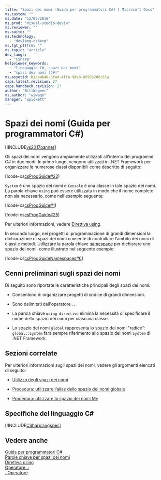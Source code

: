 ```yaml
---
title: "Spazi dei nomi (Guida per programmatori C#) | Microsoft Docs"
ms.custom: ""
ms.date: "12/05/2016"
ms.prod: "visual-studio-dev14"
ms.reviewer: ""
ms.suite: ""
ms.technology: 
  - "devlang-csharp"
ms.tgt_pltfrm: ""
ms.topic: "article"
dev_langs: 
  - "CSharp"
helpviewer_keywords: 
  - "linguaggio C#, spazi dei nomi"
  - "spazi dei nomi [C#]"
ms.assetid: b1c4ab46-3fad-4ffa-9deb-dd50a2d8c65a
caps.latest.revision: 27
caps.handback.revision: 27
author: "BillWagner"
ms.author: "wiwagn"
manager: "wpickett"
---
```

# Spazi dei nomi (Guida per programmatori C#)
[!INCLUDE[vs2017banner](../../../csharp/includes/vs2017banner.md)]

Gli spazi dei nomi vengono ampiamente utilizzati all'interno dei programmi C\# in due modi.  In primo luogo, vengono utilizzati in .NET Framework per organizzare le numerose classi disponibili come descritto di seguito:  
  
 [!code-cs[csProgGuide#22](../../../csharp/programming-guide/inside-a-program/codesnippet/CSharp/index_1.cs)]  
  
 `System` è uno spazio dei nomi e `Console` è una classe in tale spazio dei nomi.  La parola chiave `using` può essere utilizzata in modo che il nome completo non sia necessario, come nell'esempio seguente:  
  
 [!code-cs[csProgGuide#1](../../../csharp/programming-guide/inside-a-program/codesnippet/CSharp/index_2.cs)]  
  
 [!code-cs[csProgGuide#25](../../../csharp/programming-guide/inside-a-program/codesnippet/CSharp/index_3.cs)]  
  
 Per ulteriori informazioni, vedere [Direttiva using](../../../csharp/language-reference/keywords/using-directive.md).  
  
 In secondo luogo, nei progetti di programmazione di grandi dimensioni la dichiarazione di spazi dei nomi consente di controllare l'ambito dei nomi di classi e metodi.  Utilizzare la parola chiave [namespace](../../../csharp/language-reference/keywords/namespace.md) per dichiarare uno spazio dei nomi, come illustrato nel seguente esempio:  
  
 [!code-cs[csProgGuideNamespaces#6](../../../csharp/programming-guide/namespaces/codesnippet/CSharp/index_4.cs)]  
  
## Cenni preliminari sugli spazi dei nomi  
 Di seguito sono riportate le caratteristiche principali degli spazi dei nomi:  
  
-   Consentono di organizzare progetti di codice di grandi dimensioni.  
  
-   Sono delimitati dall'operatore `.`.  
  
-   La parola chiave `using directive` elimina la necessità di specificare il nome dello spazio dei nomi per ciascuna classe.  
  
-   Lo spazio dei nomi `global` rappresenta lo spazio dei nomi "radice": `global::System` farà sempre riferimento allo spazio dei nomi `System` di .NET Framework.  
  
## Sezioni correlate  
 Per ulteriori informazioni sugli spazi dei nomi, vedere gli argomenti elencati di seguito:  
  
-   [Utilizzo degli spazi dei nomi](../../../csharp/programming-guide/namespaces/using-namespaces.md)  
  
-   [Procedura: utilizzare l'alias dello spazio dei nomi globale](../../../csharp/programming-guide/namespaces/how-to-use-the-global-namespace-alias.md)  
  
-   [Procedura: utilizzare lo spazio dei nomi My](../../../csharp/programming-guide/namespaces/how-to-use-the-my-namespace.md)  
  
## Specifiche del linguaggio C\#  
 [!INCLUDE[CSharplangspec](../../../csharp/language-reference/keywords/includes/csharplangspec_md.md)]  
  
## Vedere anche  
 [Guida per programmatori C\#](../../../csharp/programming-guide/index.md)   
 [Parole chiave per spazi dei nomi](../../../csharp/language-reference/keywords/namespace-keywords.md)   
 [Direttiva using](../../../csharp/language-reference/keywords/using-directive.md)   
 [Operatore ::](../../../csharp/language-reference/operators/namespace-alias-qualifer.md)   
 [. Operatore](../../../csharp/language-reference/operators/member-access-operator.md)